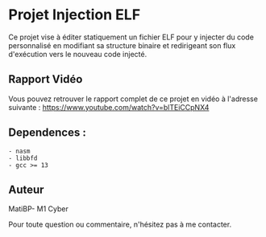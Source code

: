# Projet Injection ELF

Ce projet vise à éditer statiquement un fichier ELF pour y injecter du code personnalisé en modifiant sa structure binaire et redirigeant son flux d'exécution vers le nouveau code injecté. 

## Rapport Vidéo

Vous pouvez retrouver le rapport complet de ce projet en vidéo à l'adresse suivante : https://www.youtube.com/watch?v=blTEiCCpNX4

## Dependences : 

	- nasm
	- libbfd
	- gcc >= 13

## Auteur

MatiBP- M1 Cyber

Pour toute question ou commentaire, n'hésitez pas à me contacter.

